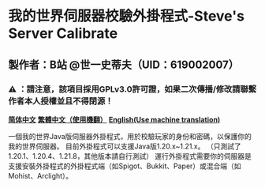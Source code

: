 # 我的世界伺服器校驗外掛程式-Steve's Server Calibrate

## 製作者：B站 @世一史蒂夫（UID：619002007）

### ⚠ ：請注意，該項目採用GPLv3.0許可證，如果二次傳播/修改請聯繫作者本人授權並且不得閉源！



[**简体中文**](https://github.com/CN-Vapegirl233/McServerCalibrate/blob/main/README.md)  [**繁體中文（使用機翻）**](https://github.com/CN-Vapegirl233/McServerCalibrate/blob/main/README_zh-tr.md)  [**English(Use machine translation)**](https://github.com/CN-Vapegirl233/McServerCalibrate/blob/main/README_en.md)



一個我的世界Java版伺服器外掛程式，用於校驗玩家的身份和密碼，以保護你的我的世界伺服器。 目前外掛程式可以支援Java版1.20.x~1.21.x。 （只測試了1.20.1、1.20.4、1.21.8，其他版本請自行測試） 運行外掛程式需要你的伺服器是支援安裝外掛程式的外掛程式端（如Spigot、Bukkit、Paper）或混合端（如Mohist、Arclight）。

